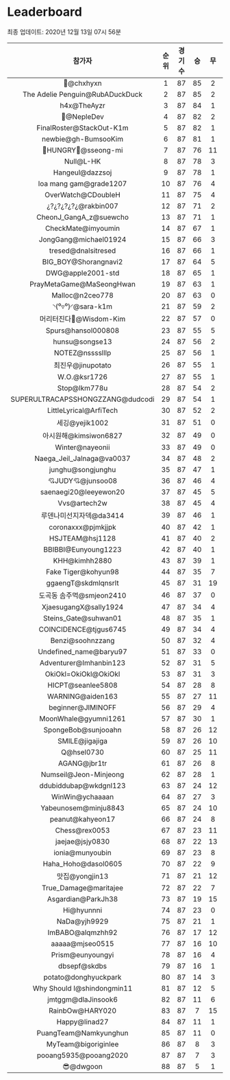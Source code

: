 # Leaderboard
최종 업데이트: 2020년 12월 13일 07시 56분




| 참가자 | 순위 | 경기수 | 승 | 무 | 패 | 승점 |
|:---:|:---:|:---:|:---:|:---:|:---:|:---:|
| 👑@chxhyxn | 1 | 87 | 85 | 2 | 0 | 257 |
| The Adelie Penguin@RubADuckDuck | 2 | 87 | 85 | 2 | 0 | 257 |
| h4x@TheAyzr | 3 | 87 | 84 | 1 | 2 | 253 |
| 🥈@NepleDev | 4 | 87 | 82 | 2 | 3 | 248 |
| FinalRoster@StackOut-K1m | 5 | 87 | 82 | 1 | 4 | 247 |
| newbie@gh-BumsooKim | 6 | 87 | 81 | 1 | 5 | 244 |
| 🍗HUNGRY🍗@sseong-mi | 7 | 87 | 76 | 11 | 0 | 239 |
| Null@L-HK | 8 | 87 | 78 | 3 | 6 | 237 |
| Hangeul@dazzsoj | 9 | 87 | 78 | 1 | 8 | 235 |
| loa mang gam@grade1207 | 10 | 87 | 76 | 4 | 7 | 232 |
| OverWatch@CDoubleH | 11 | 87 | 75 | 4 | 8 | 229 |
| ¿?¿?¿?¿?¿@rakbin007 | 12 | 87 | 71 | 2 | 14 | 215 |
| CheonJ_GangA_z@suewcho | 13 | 87 | 71 | 1 | 15 | 214 |
| CheckMate@imyoumin | 14 | 87 | 67 | 1 | 19 | 202 |
| JongGang@michael01924 | 15 | 87 | 66 | 3 | 18 | 201 |
| tresed@dnalsitresed | 16 | 87 | 66 | 1 | 20 | 199 |
| BIG_BOY@Shorangnavi2 | 17 | 87 | 64 | 5 | 18 | 197 |
| DWG@apple2001-std | 18 | 87 | 65 | 1 | 21 | 196 |
| PrayMetaGame@MaSeongHwan | 19 | 87 | 63 | 1 | 23 | 190 |
| Malloc@n2ceo778 | 20 | 87 | 63 | 0 | 24 | 189 |
| ◝(⁰▿⁰)◜@sara-k1m | 21 | 87 | 59 | 2 | 26 | 179 |
| 머리터진다🤯@Wisdom-Kim | 22 | 87 | 57 | 0 | 30 | 171 |
| Spurs@hansol000808 | 23 | 87 | 55 | 5 | 27 | 170 |
| hunsu@songse13 | 24 | 87 | 56 | 2 | 29 | 170 |
| NOTEZ@nsssslllp | 25 | 87 | 56 | 1 | 30 | 169 |
| 최진우@jinupotato | 26 | 87 | 55 | 1 | 31 | 166 |
| W.O.@ksr1726 | 27 | 87 | 55 | 1 | 31 | 166 |
| Stop@lkm778u | 28 | 87 | 54 | 2 | 31 | 164 |
| SUPERULTRACAPSSHONGZZANG@dudcodi | 29 | 87 | 54 | 1 | 32 | 163 |
| LittleLyrical@ArfiTech | 30 | 87 | 52 | 2 | 33 | 158 |
| 세깅@yejik1002 | 31 | 87 | 51 | 0 | 36 | 153 |
| 아시원해@kimsiwon6827 | 32 | 87 | 49 | 0 | 38 | 147 |
| Winter@nayeonii | 33 | 87 | 49 | 0 | 38 | 147 |
| Naega_Jeil_Jalnaga@va0037 | 34 | 87 | 48 | 2 | 37 | 146 |
| junghu@songjunghu | 35 | 87 | 47 | 1 | 39 | 142 |
| 💘JUDY💘@junsoo08 | 36 | 87 | 46 | 4 | 37 | 142 |
| saenaegi20@leeyewon20 | 37 | 87 | 45 | 5 | 37 | 140 |
| Vvs@artech2w | 38 | 87 | 45 | 4 | 38 | 139 |
| 루덴나미선지자덱@da3414 | 39 | 87 | 46 | 1 | 40 | 139 |
| coronaxxx@pjmkjjpk | 40 | 87 | 42 | 1 | 44 | 127 |
| HSJTEAM@hsj1128 | 41 | 87 | 40 | 2 | 45 | 122 |
| BBIBBI@Eunyoung1223 | 42 | 87 | 40 | 1 | 46 | 121 |
| KHH@kimhh2880 | 43 | 87 | 39 | 1 | 47 | 118 |
| Fake Tiger@kohyun98 | 44 | 87 | 35 | 7 | 45 | 112 |
| ggaengT@skdmlqnsrlt | 45 | 87 | 31 | 19 | 37 | 112 |
| 도곡동 솜주먹@smjeon2410 | 46 | 87 | 37 | 0 | 50 | 111 |
| XjaesugangX@sally1924 | 47 | 87 | 34 | 4 | 49 | 106 |
| Steins_Gate@suhwan01 | 48 | 87 | 35 | 1 | 51 | 106 |
| COINCIDENCE@tjgus6745 | 49 | 87 | 34 | 4 | 49 | 106 |
| Benzi@soohnzzang | 50 | 87 | 32 | 4 | 51 | 100 |
| Undefined_name@baryu97 | 51 | 87 | 33 | 0 | 54 | 99 |
| Adventurer@Imhanbin123 | 52 | 87 | 31 | 5 | 51 | 98 |
| OkiOkl=OkiOkl@OkiOkl | 53 | 87 | 31 | 3 | 53 | 96 |
| HICPT@seanlee5808 | 54 | 87 | 28 | 8 | 51 | 92 |
| WARNING@aiden163 | 55 | 87 | 27 | 11 | 49 | 92 |
| beginner@JIMINOFF | 56 | 87 | 29 | 4 | 54 | 91 |
| MoonWhale@gyumni1261 | 57 | 87 | 30 | 1 | 56 | 91 |
| SpongeBob@sunjooahn | 58 | 87 | 26 | 12 | 49 | 90 |
| SMILE@jigajiga | 59 | 87 | 26 | 10 | 51 | 88 |
| Q@hsel0730 | 60 | 87 | 25 | 11 | 51 | 86 |
| AGANG@jbr1tr | 61 | 87 | 26 | 8 | 53 | 86 |
| Numseil@Jeon-Minjeong | 62 | 87 | 28 | 1 | 58 | 85 |
| ddubiddubap@wkdgnl123 | 63 | 87 | 24 | 12 | 51 | 84 |
| WinWin@ychaaaan | 64 | 87 | 27 | 3 | 57 | 84 |
| Yabeunosem@minju8843 | 65 | 87 | 24 | 10 | 53 | 82 |
| peanut@kahyeon17 | 66 | 87 | 24 | 8 | 55 | 80 |
| Chess@rex0053 | 67 | 87 | 23 | 11 | 53 | 80 |
| jaejae@jsjy0830 | 68 | 87 | 22 | 13 | 52 | 79 |
| ionia@munyoubin | 69 | 87 | 23 | 8 | 56 | 77 |
| Haha_Hoho@dasol0605 | 70 | 87 | 22 | 9 | 56 | 75 |
| 맛집@yongjin13 | 71 | 87 | 21 | 12 | 54 | 75 |
| True_Damage@maritajee | 72 | 87 | 22 | 7 | 58 | 73 |
| Asgardian@ParkJh38 | 73 | 87 | 19 | 15 | 53 | 72 |
| Hi@hyunnni | 74 | 87 | 23 | 0 | 64 | 69 |
| NaDa@yjh9929 | 75 | 87 | 21 | 1 | 65 | 64 |
| ImBABO@alqmzhh92 | 76 | 87 | 17 | 12 | 58 | 63 |
| aaaaa@mjseo0515 | 77 | 87 | 16 | 10 | 61 | 58 |
| Prism@eunyoungyi | 78 | 87 | 16 | 4 | 67 | 52 |
| dbsepf@skdbs | 79 | 87 | 16 | 1 | 70 | 49 |
| potato@donghyuckpark | 80 | 87 | 14 | 3 | 70 | 45 |
| Why Should I@shindongmin11 | 81 | 87 | 12 | 5 | 70 | 41 |
| jmtggm@dlaJinsook6 | 82 | 87 | 11 | 6 | 70 | 39 |
| RainbOw@HARY020 | 83 | 87 | 7 | 15 | 65 | 36 |
| Happy@linad27 | 84 | 87 | 11 | 1 | 75 | 34 |
| PuangTeam@Namkyunghun | 85 | 87 | 11 | 0 | 76 | 33 |
| MyTeam@bigoriginlee | 86 | 87 | 8 | 3 | 76 | 27 |
| pooang5935@pooang2020 | 87 | 87 | 7 | 3 | 77 | 24 |
| 😎@dwgoon | 88 | 87 | 5 | 1 | 81 | 16 |